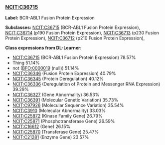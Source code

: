 
### [NCIT:C36715](http://purl.obolibrary.org/obo/NCIT_C36715)
**Label:** BCR-ABL1 Fusion Protein Expression

**Subclasses:** [NCIT:C36715](http://purl.obolibrary.org/obo/NCIT_C36715) (BCR-ABL1 Fusion Protein Expression), [NCIT:C36714](http://purl.obolibrary.org/obo/NCIT_C36714) (p190 Fusion Protein Expression), [NCIT:C36713](http://purl.obolibrary.org/obo/NCIT_C36713) (p230 Fusion Protein Expression), [NCIT:C36712](http://purl.obolibrary.org/obo/NCIT_C36712) (p210 Fusion Protein Expression), 

**Class expressions from DL-Learner:**

- [NCIT:C36715](http://purl.obolibrary.org/obo/NCIT_C36715) (BCR-ABL1 Fusion Protein Expression) 78.57%
- Thing 51.14%
- not ([BFO:0000019](http://purl.obolibrary.org/obo/BFO_0000019) (null)) 51.14%
- [NCIT:C36346](http://purl.obolibrary.org/obo/NCIT_C36346) (Fusion Protein Expression) 40.79%
- [NCIT:C36345](http://purl.obolibrary.org/obo/NCIT_C36345) (Protein Deregulation) 40.12%
- [NCIT:C36336](http://purl.obolibrary.org/obo/NCIT_C36336) (Deregulation of Protein and Messenger RNA Expression) 39.29%
- [NCIT:C36327](http://purl.obolibrary.org/obo/NCIT_C36327) (Gene Abnormality) 36.53%
- [NCIT:C36391](http://purl.obolibrary.org/obo/NCIT_C36391) (Molecular Genetic Variation) 35.73%
- [NCIT:C97926](http://purl.obolibrary.org/obo/NCIT_C97926) (Molecular Sequence Variation) 35.54%
- [NCIT:C3910](http://purl.obolibrary.org/obo/NCIT_C3910) (Molecular Abnormality) 33.03%
- [NCIT:C25872](http://purl.obolibrary.org/obo/NCIT_C25872) (Kinase Family Gene) 26.79%
- [NCIT:C25871](http://purl.obolibrary.org/obo/NCIT_C25871) (Phosphotransferase Gene) 26.59%
- [NCIT:C16612](http://purl.obolibrary.org/obo/NCIT_C16612) (Gene) 26.15%
- [NCIT:C25870](http://purl.obolibrary.org/obo/NCIT_C25870) (Transferase Gene) 25.47%
- [NCIT:C21281](http://purl.obolibrary.org/obo/NCIT_C21281) (Enzyme Gene) 23.57%


